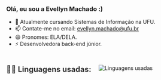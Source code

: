 ### Olá, eu sou a Evellyn Machado :)

- 🌱 Atualmente cursando Sistemas de Informação na UFU.
- 📫 Contate-me no email: evellyn.machado@ufu.br
- 😄 Pronomes: ELA/DELA.
- ⚡ Desenvolvedora back-end júnior.

<div style="display: flex; align-items: center;">
  <h3 style="margin-right: 20px; font-weight: bold; font-size: 20px; color: #333;">👩‍💻 Linguagens usadas:</h3>
  <img src="https://github-readme-stats.vercel.app/api/top-langs/?username=EveMachado&layout=pie&theme=radical" alt="Linguagens usadas" />
</div>
